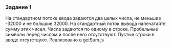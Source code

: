 ### Задание 1

На стандартном потоке ввода задаются два целых числа, не меньшие -32000 и не большие 32000. На стандартный поток вывода напечатайте сумму этих чисел. Числа задаются по одному в строке. Пробельные символы перед числом и после него отсутствуют. Пустые строки в вводе отсутствуют.
Реализовано в getSum.js